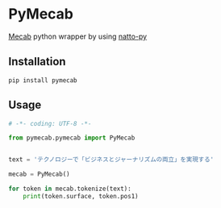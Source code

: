 # PyMecab
 
 [Mecab](http://taku910.github.io/mecab/) python wrapper by using [natto-py](https://github.com/buruzaemon/natto-py)


## Installation
 
```
pip install pymecab
```

## Usage

```python
# -*- coding: UTF-8 -*-

from pymecab.pymecab import PyMecab


text = 'テクノロジーで「ビジネスとジャーナリズムの両立」を実現する'

mecab = PyMecab()

for token in mecab.tokenize(text):
    print(token.surface, token.pos1)
    
```

